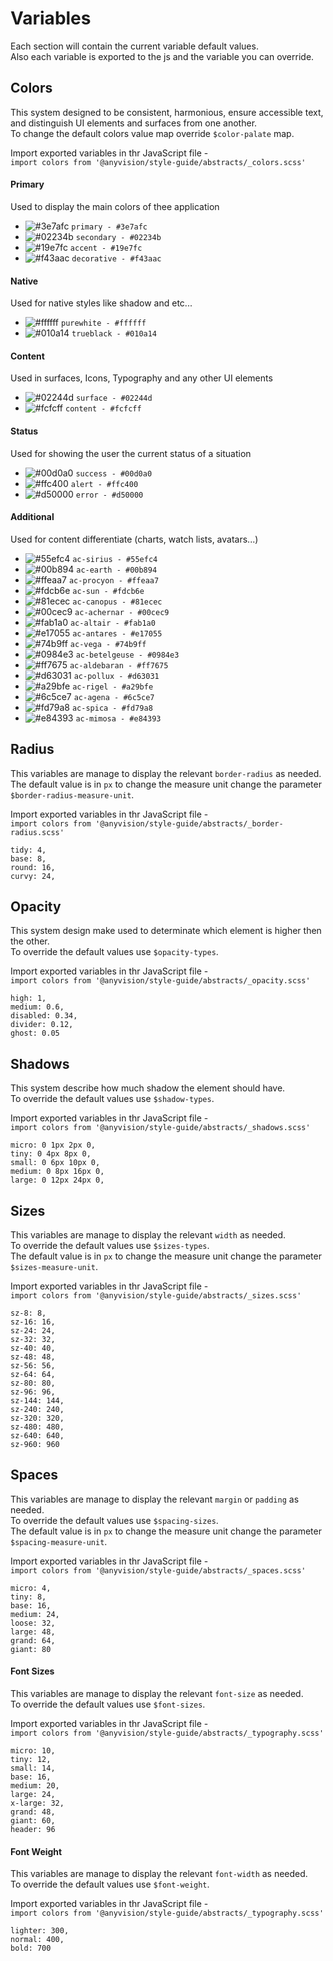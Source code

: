 # Variables 
Each section will contain the current variable default values.
<br/>
Also each variable is exported to the js and the variable you can override.


## Colors
This system designed to be consistent, harmonious, ensure accessible text, and distinguish UI elements and surfaces from one another.
<br/>
To change the default colors value map override `$color-palate` map.
<br/>

Import exported variables in thr JavaScript file -
<br/>
`import colors from '@anyvision/style-guide/abstracts/_colors.scss'` 

#### Primary
Used to display the main colors of thee application
- ![#3e7afc](https://placehold.it/15/3e7afc/000000?text=+) `primary - #3e7afc`
- ![#02234b](https://placehold.it/15/02234b/000000?text=+) `secondary - #02234b`
- ![#19e7fc](https://placehold.it/15/19e7fc/000000?text=+) `accent - #19e7fc`
- ![#f43aac](https://placehold.it/15/f43aac/000000?text=+) `decorative - #f43aac`

#### Native
Used for native styles like shadow and etc...
- ![#ffffff](https://placehold.it/15/ffffff/000000?text=+) `purewhite - #ffffff`
- ![#010a14](https://placehold.it/15/010a14/000000?text=+) `trueblack - #010a14`

#### Content
Used in surfaces, Icons, Typography and any other UI elements
- ![#02244d](https://placehold.it/15/02244d/000000?text=+) `surface - #02244d`
- ![#fcfcff](https://placehold.it/15/fcfcff/000000?text=+) `content - #fcfcff`

#### Status
Used for showing the user the current status of a situation
- ![#00d0a0](https://placehold.it/15/00d0a0/000000?text=+) `success - #00d0a0`
- ![#ffc400](https://placehold.it/15/ffc400/000000?text=+) `alert - #ffc400`
- ![#d50000](https://placehold.it/15/d50000/000000?text=+) `error - #d50000`

#### Additional
Used for content differentiate (charts, watch lists, avatars...)
- ![#55efc4](https://placehold.it/15/55efc4/000000?text=+) `ac-sirius - #55efc4`
- ![#00b894](https://placehold.it/15/00b894/000000?text=+) `ac-earth - #00b894`
- ![#ffeaa7](https://placehold.it/15/ffeaa7/000000?text=+) `ac-procyon - #ffeaa7`
- ![#fdcb6e](https://placehold.it/15/fdcb6e/000000?text=+) `ac-sun - #fdcb6e`
- ![#81ecec](https://placehold.it/15/81ecec/000000?text=+) `ac-canopus - #81ecec`
- ![#00cec9](https://placehold.it/15/00cec9/000000?text=+) `ac-achernar - #00cec9`
- ![#fab1a0](https://placehold.it/15/fab1a0/000000?text=+) `ac-altair - #fab1a0`
- ![#e17055](https://placehold.it/15/e17055/000000?text=+) `ac-antares - #e17055`
- ![#74b9ff](https://placehold.it/15/74b9ff/000000?text=+) `ac-vega - #74b9ff`
- ![#0984e3](https://placehold.it/15/0984e3/000000?text=+) `ac-betelgeuse - #0984e3`
- ![#ff7675](https://placehold.it/15/ff7675/000000?text=+) `ac-aldebaran - #ff7675`
- ![#d63031](https://placehold.it/15/d63031/000000?text=+) `ac-pollux - #d63031`
- ![#a29bfe](https://placehold.it/15/a29bfe/000000?text=+) `ac-rigel - #a29bfe`
- ![#6c5ce7](https://placehold.it/15/6c5ce7/000000?text=+) `ac-agena - #6c5ce7`
- ![#fd79a8](https://placehold.it/15/fd79a8/000000?text=+) `ac-spica - #fd79a8`
- ![#e84393](https://placehold.it/15/e84393/000000?text=+) `ac-mimosa - #e84393`

## Radius
This variables are manage to display the relevant `border-radius` as needed.
<br/>
The default value is in `px` to change the measure unit change the parameter `$border-radius-measure-unit`.
<br/>

Import exported variables in thr JavaScript file -
<br/>
`import colors from '@anyvision/style-guide/abstracts/_border-radius.scss'` 

```
tidy: 4,
base: 8,
round: 16,
curvy: 24,
```

## Opacity
This system design make used to determinate which element is higher then the other.
<br/>
To override the default values use `$opacity-types`.
<br/>

Import exported variables in thr JavaScript file -
<br/>
`import colors from '@anyvision/style-guide/abstracts/_opacity.scss'` 

```
high: 1,
medium: 0.6,
disabled: 0.34,
divider: 0.12,
ghost: 0.05
```  

## Shadows
This system describe how much shadow the element should have.
<br/>
To override the default values use `$shadow-types`.
<br/>

Import exported variables in thr JavaScript file -
<br/>
`import colors from '@anyvision/style-guide/abstracts/_shadows.scss'` 

```
micro: 0 1px 2px 0,
tiny: 0 4px 8px 0,
small: 0 6px 10px 0,
medium: 0 8px 16px 0,
large: 0 12px 24px 0,
```

## Sizes
This variables are manage to display the relevant `width` as needed.
<br/>
To override the default values use `$sizes-types`.
<br/>
The default value is in `px` to change the measure unit change the parameter `$sizes-measure-unit`.
<br/>

Import exported variables in thr JavaScript file -
<br/>
`import colors from '@anyvision/style-guide/abstracts/_sizes.scss'` 

```
sz-8: 8,
sz-16: 16,
sz-24: 24,
sz-32: 32,
sz-40: 40,
sz-48: 48,
sz-56: 56,
sz-64: 64,
sz-80: 80,
sz-96: 96,
sz-144: 144,
sz-240: 240,
sz-320: 320,
sz-480: 480,
sz-640: 640,
sz-960: 960
```  

## Spaces
This variables are manage to display the relevant `margin` or `padding` as needed.
<br/>
To override the default values use `$spacing-sizes`.
<br/>
The default value is in `px` to change the measure unit change the parameter `$spacing-measure-unit`.
<br/>

Import exported variables in thr JavaScript file -
<br/>
`import colors from '@anyvision/style-guide/abstracts/_spaces.scss'` 

```
micro: 4,
tiny: 8,
base: 16,
medium: 24,
loose: 32,
large: 48,
grand: 64,
giant: 80
```

#### Font Sizes
This variables are manage to display the relevant `font-size` as needed.
<br/>
To override the default values use `$font-sizes`.
<br/>

Import exported variables in thr JavaScript file -
<br/>
`import colors from '@anyvision/style-guide/abstracts/_typography.scss'` 

```
micro: 10,
tiny: 12,
small: 14,
base: 16,
medium: 20,
large: 24,
x-large: 32,
grand: 48,
giant: 60,
header: 96
```

#### Font Weight
This variables are manage to display the relevant `font-width` as needed.
<br/>
To override the default values use `$font-weight`.
<br/>

Import exported variables in thr JavaScript file -
<br/>
`import colors from '@anyvision/style-guide/abstracts/_typography.scss'` 

```
lighter: 300,
normal: 400,
bold: 700
```  
